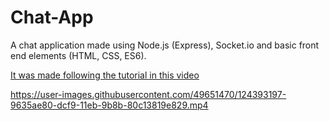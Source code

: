 # Chat-App
A chat application made using Node.js (Express), Socket.io and basic front end elements (HTML, CSS, ES6). 

[It was made following the tutorial in this video](https://www.youtube.com/watch?v=jD7FnbI76Hg)

https://user-images.githubusercontent.com/49651470/124393197-9635ae80-dcf9-11eb-9b8b-80c13819e829.mp4
